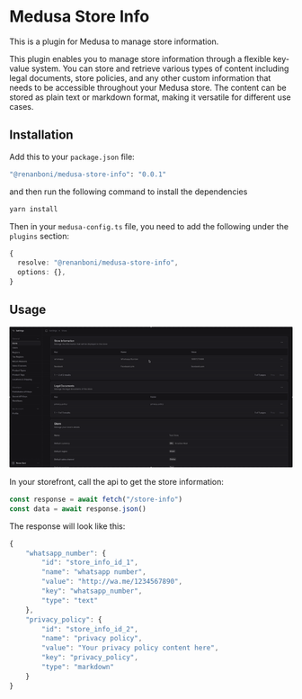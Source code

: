 # Medusa Store Info

This is a plugin for Medusa to manage store information.

This plugin enables you to manage store information through a flexible key-value system. You can store and retrieve various types of content including legal documents, store policies, and any other custom information that needs to be accessible throughout your Medusa store. The content can be stored as plain text or markdown format, making it versatile for different use cases.

## Installation

Add this to your `package.json` file:

```bash
"@renanboni/medusa-store-info": "0.0.1"
```

and then run the following command to install the dependencies

```bash
yarn install
```

Then in your `medusa-config.ts` file, you need to add the following under the `plugins` section:

```ts
{
  resolve: "@renanboni/medusa-store-info",
  options: {},
}
```

## Usage

![Alt text for your image](./public/medusa-store-info.gif)

In your storefront, call the api to get the store information:

```ts
const response = await fetch("/store-info")
const data = await response.json()
```

The response will look like this:

```ts
{
    "whatsapp_number": {
        "id": "store_info_id_1",
        "name": "whatsapp number",
        "value": "http://wa.me/1234567890",
        "key": "whatsapp_number", 
        "type": "text"
    },
    "privacy_policy": {
        "id": "store_info_id_2",
        "name": "privacy policy",
        "value": "Your privacy policy content here",
        "key": "privacy_policy",
        "type": "markdown"
    }
}